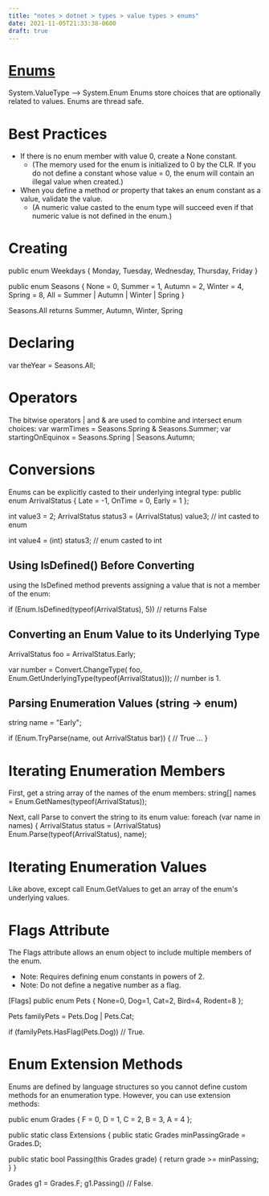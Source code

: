 ```yaml
---
title: "notes > dotnet > types > value types > enums"
date: 2021-11-05T21:33:38-0600
draft: true
---
```

# [Enums](https://docs.microsoft.com/en-us/dotnet/api/system.enum?view=net-6.0)
System.ValueType –> System.Enum
Enums store choices that are optionally related to values.
Enums are thread safe.

# Best Practices
- If there is no enum member with value 0, create a None constant.
  - (The memory used for the enum is initialized to 0 by the CLR. If you do not define a constant whose value = 0, the enum will contain an illegal value when created.)
- When you define a method or property that takes an enum constant as a value, validate the value.
  - (A numeric value casted to the enum type will succeed even if that numeric value is not defined in the enum.)

# Creating
public enum Weekdays { Monday, Tuesday, Wednesday, Thursday, Friday }

public enum Seasons
{
None = 0,
Summer = 1,
Autumn = 2,
Winter = 4,
Spring = 8,
All = Summer | Autumn | Winter | Spring
}

Seasons.All returns Summer, Autumn, Winter, Spring

# Declaring
var theYear = Seasons.All;

# Operators
The bitwise operators | and & are used to combine and intersect enum choices:
var warmTimes = Seasons.Spring & Seasons.Summer;
var startingOnEquinox = Seasons.Spring | Seasons.Autumn;

# Conversions
Enums can be explicitly casted to their underlying integral type:
public enum ArrivalStatus { Late = -1, OnTime = 0, Early = 1 };

int value3 = 2;
ArrivalStatus status3 = (ArrivalStatus) value3; // int casted to enum

int value4 = (int) status3; // enum casted to int

## Using IsDefined() Before Converting
using the IsDefined method prevents assigning a value that is not a member of the enum:

if (Enum.IsDefined(typeof(ArrivalStatus), 5)) // returns False

## Converting an Enum Value to its Underlying Type
ArrivalStatus foo = ArrivalStatus.Early;

var number = Convert.ChangeType(
foo, Enum.GetUnderlyingType(typeof(ArrivalStatus))); // number is 1.

## Parsing Enumeration Values (string -> enum)
string name = "Early";

if (Enum.TryParse<ArrivalStatus>(name, out ArrivalStatus bar)) { // True
…
}

# Iterating Enumeration Members
First, get a string array of the names of the enum members:
string[] names = Enum.GetNames(typeof(ArrivalStatus));

Next, call Parse to convert the string to its enum value:
foreach (var name in names) {
ArrivalStatus status = (ArrivalStatus) Enum.Parse(typeof(ArrivalStatus), name);

# Iterating Enumeration Values
Like above, except call Enum.GetValues to get an array of the enum's underlying values.

# Flags Attribute
The Flags attribute allows an enum object to include multiple members of the enum.
- Note: Requires defining enum constants in powers of 2.
- Note: Do not define a negative number as a flag.

[Flags] public enum Pets { None=0, Dog=1, Cat=2, Bird=4, Rodent=8 };

Pets familyPets = Pets.Dog | Pets.Cat;

if (familyPets.HasFlag(Pets.Dog)) // True.

# Enum Extension Methods
Enums are defined by language structures so you cannot define custom methods for an enumeration type. However, you can use extension methods:

public enum Grades { F = 0, D = 1, C = 2, B = 3, A = 4 };

public static class Extensions {
public static Grades minPassingGrade = Grades.D;

public static bool Passing(this Grades grade) { return grade >= minPassing; }
}

Grades g1 = Grades.F;
g1.Passing() // False.